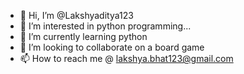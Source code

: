 - 👋 Hi, I’m @Lakshyaditya123
- 👀 I’m interested in python programming...
- 🌱 I’m currently learning python
- 💞️ I’m looking to collaborate on a board game
- 📫 How to reach me @ lakshya.bhat123@gmail.com 

<!---
Lakshyaditya123/Lakshyaditya123 is a ✨ special ✨ repository because its `README.md` (this file) appears on your GitHub profile.
You can click the Preview link to take a look at your changes.
--->
